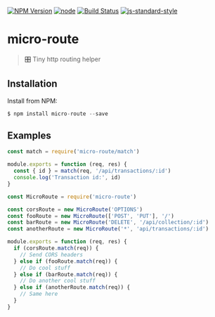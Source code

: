 [![NPM Version](https://img.shields.io/npm/v/micro-route.svg?style=flat-square)](https://www.npmjs.com/package/micro-route)
[![node](https://img.shields.io/node/v/micro-route.svg?style=flat-square)](https://www.npmjs.com/package/micro-route)
[![Build Status](https://img.shields.io/travis/dotcypress/micro-route.svg?branch=master&style=flat-square)](https://travis-ci.org/dotcypress/micro-route)
[![js-standard-style](https://img.shields.io/badge/code%20style-standard-brightgreen.svg?style=flat-square)](http://standardjs.com/)

# micro-route
>  🎛 Tiny http routing helper

## Installation

Install from NPM:

```js
$ npm install micro-route --save
```

## Examples

```js
const match = require('micro-route/match')

module.exports = function (req, res) {
  const { id } = match(req, '/api/transactions/:id')
  console.log('Transaction id:', id)  
}
```

```js
const MicroRoute = require('micro-route')

const corsRoute = new MicroRoute('OPTIONS')
const fooRoute = new MicroRoute(['POST', 'PUT'], '/')
const barRoute = new MicroRoute('DELETE', '/api/collection/:id')
const anotherRoute = new MicroRoute('*', 'api/transactions/:id')

module.exports = function (req, res) {
  if (corsRoute.match(req)) {
    // Send CORS headers 
  } else if (fooRoute.match(req)) {
    // Do cool stuff
  } else if (barRoute.match(req)) {
    // Do another cool stuff
  } else if (anotherRoute.match(req)) {
    // Same here
  } 
}
```
